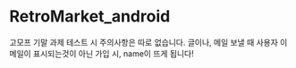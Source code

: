 # RetroMarket_android
고모프 기말 과제
테스트 시 주의사항은 따로 없습니다. 
글이나, 메일 보낼 때 사용자 이메일이 표시되는것이 아닌 가입 시, name이 뜨게 됩니다!

